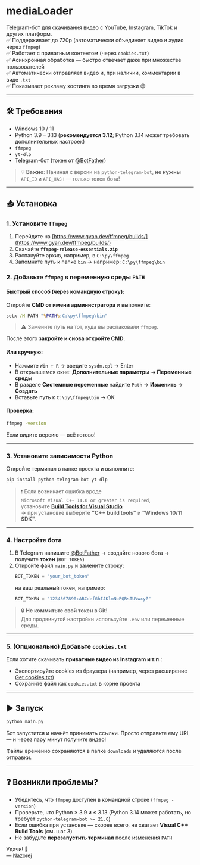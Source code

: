 # mediaLoader

Telegram-бот для скачивания видео с YouTube, Instagram, TikTok и других платформ.  
✅ Поддерживает до 720p (автоматически объединяет видео и аудио через `ffmpeg`)  
✅ Работает с приватным контентом (через `cookies.txt`)  
✅ Асинхронная обработка — быстро отвечает даже при множестве пользователей  
✅ Автоматически отправляет видео и, при наличии, комментарии в виде `.txt`  
✅ Показывает рекламу хостинга во время загрузки 😊

---

## 🛠 Требования

- Windows 10 / 11  
- Python 3.9 – 3.13 (**рекомендуется 3.12**; Python 3.14 может требовать дополнительных настроек)  
- `ffmpeg`  
- `yt-dlp`  
- Telegram-бот (токен от [@BotFather](https://t.me/BotFather))

> 💡 **Важно**: Начиная с версии на `python-telegram-bot`, **не нужны** `API_ID` и `API_HASH` — только токен бота!

---

## 📥 Установка

### 1. Установите `ffmpeg`

1. Перейдите на [https://www.gyan.dev/ffmpeg/builds/](https://www.gyan.dev/ffmpeg/builds/)
2. Скачайте **`ffmpeg-release-essentials.zip`**
3. Распакуйте архив, например, в `C:\py\ffmpeg`
4. Запомните путь к папке `bin` → например: `C:\py\ffmpeg\bin`

### 2. Добавьте `ffmpeg` в переменную среды `PATH`

#### Быстрый способ (через командную строку):
Откройте **CMD от имени администратора** и выполните:

```cmd
setx /M PATH "%PATH%;C:\py\ffmpeg\bin"
```

> ⚠️ Замените путь на тот, куда вы распаковали `ffmpeg`.

После этого **закройте и снова откройте CMD**.

#### Или вручную:
- Нажмите `Win + R` → введите `sysdm.cpl` → Enter  
- В открывшемся окне: **Дополнительные параметры → Переменные среды**  
- В разделе **Системные переменные** найдите `Path` → **Изменить** → **Создать**  
- Вставьте путь к `C:\py\ffmpeg\bin` → OK

#### Проверка:
```cmd
ffmpeg -version
```
Если видите версию — всё готово!

---

### 3. Установите зависимости Python

Откройте терминал в папке проекта и выполните:

```bash
pip install python-telegram-bot yt-dlp
```

> ❗ Если возникает ошибка вроде  
> `Microsoft Visual C++ 14.0 or greater is required`,  
> установите **[Build Tools for Visual Studio](https://visualstudio.microsoft.com/visual-cpp-build-tools/)**  
> → при установке выберите **"C++ build tools"** и **"Windows 10/11 SDK"**.

---

### 4. Настройте бота

1. В Telegram напишите [@BotFather](https://t.me/BotFather) → создайте нового бота → получите **токен** (`BOT_TOKEN`)
2. Откройте файл `main.py` и замените строку:
   ```python
   BOT_TOKEN = "your_bot_token"
   ```
   на ваш реальный токен, например:
   ```python
   BOT_TOKEN = "1234567890:ABCdefGhIJKlmNoPQRsTUVwxyZ"
   ```

> 🔒 **Не коммитьте свой токен в Git!**  
> Для продвинутой настройки используйте `.env` или переменные среды.

---

### 5. (Опционально) Добавьте `cookies.txt`

Если хотите скачивать **приватные видео из Instagram и т.п.**:
- Экспортируйте cookies из браузера (например, через расширение [Get cookies.txt](https://chrome.google.com/webstore/detail/get-cookiestxt/bgaddhkoddajcdgocldbbfleckgcbcid))
- Сохраните файл как `cookies.txt` в корне проекта

---

## ▶️ Запуск

```bash
python main.py
```

Бот запустится и начнёт принимать ссылки. Просто отправьте ему URL — и через пару минут получите видео!

Файлы временно сохраняются в папке `downloads` и удаляются после отправки.

---

## ❓ Возникли проблемы?

- Убедитесь, что `ffmpeg` доступен в командной строке (`ffmpeg -version`)
- Проверьте, что Python ≥ 3.9 и ≤ 3.13 (Python 3.14 может работать, но требует `python-telegram-bot >= 21.0`)
- Если ошибка при установке — скорее всего, не хватает **Visual C++ Build Tools** (см. шаг 3)
- Не забудьте **перезапустить терминал** после изменения `PATH`

Удачи! 🚀  
— [Nazorej](https://github.com/Nazorej)
